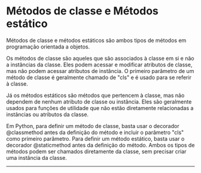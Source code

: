 # Métodos de classe e Métodos estático

Métodos de classe e métodos estáticos são ambos tipos de métodos em programação orientada a objetos.

Os métodos de classe são aqueles que são associados à classe em si e não a instâncias da classe. Eles podem acessar e modificar atributos de classe, mas não podem acessar atributos de instância. O primeiro parâmetro de um método de classe é geralmente chamado de "cls" e é usado para se referir à classe.

Já os métodos estáticos são métodos que pertencem à classe, mas não dependem de nenhum atributo de classe ou instância. Eles são geralmente usados para funções de utilidade que não estão diretamente relacionadas a instâncias ou atributos da classe.

Em Python, para definir um método de classe, basta usar o decorador @classmethod antes da definição do método e incluir o parâmetro "cls" como primeiro parâmetro. Para definir um método estático, basta usar o decorador @staticmethod antes da definição do método. Ambos os tipos de métodos podem ser chamados diretamente da classe, sem precisar criar uma instância da classe.

---